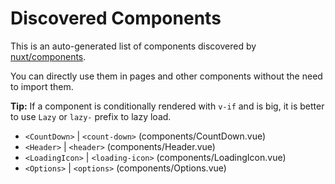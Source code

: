# Discovered Components

This is an auto-generated list of components discovered by [nuxt/components](https://github.com/nuxt/components).

You can directly use them in pages and other components without the need to import them.

**Tip:** If a component is conditionally rendered with `v-if` and is big, it is better to use `Lazy` or `lazy-` prefix to lazy load.

- `<CountDown>` | `<count-down>` (components/CountDown.vue)
- `<Header>` | `<header>` (components/Header.vue)
- `<LoadingIcon>` | `<loading-icon>` (components/LoadingIcon.vue)
- `<Options>` | `<options>` (components/Options.vue)
